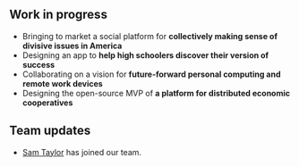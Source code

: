 

## Work in progress

- Bringing to market a social platform for **collectively making sense of divisive issues in America**
- Designing an app to **help high schoolers discover their version of success**
- Collaborating on a vision for **future-forward personal computing and remote work devices**
- Designing the open-source MVP of **a platform for distributed economic cooperatives**


## Team updates
- [Sam Taylor](https://tohumankind.com/info) has joined our team.
